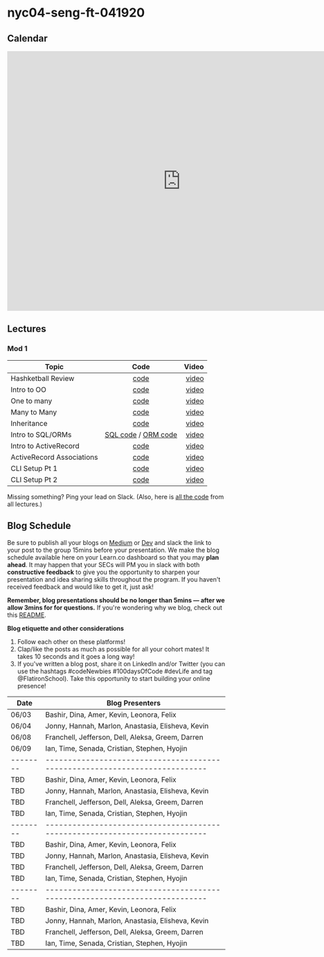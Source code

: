 # nyc04-seng-ft-041920

## Calendar
<iframe src="https://calendar.google.com/calendar/embed?src=flatironschool.com_ppu17kbjm2mrr2bteurkb5mhv4%40group.calendar.google.com&ctz=America%2FNew_York" style="border: 0" width="800" height="600" frameborder="0" scrolling="no"></iframe>


## Lectures

### Mod 1

| Topic        | Code           | Video  |
| ------------- |:-------------:| -----:|
| Hashketball Review | [code](https://github.com/learn-co-students/nyc04-seng-ft-041920/tree/master/01-hashketball-review) | [video](https://youtu.be/PZESenUA1y4) |
| Intro to OO | [code](https://github.com/learn-co-students/nyc04-seng-ft-041920/tree/master/02-intro-to-oo) | [video](https://youtu.be/sP5ZyRd3K68) |
| One to many | [code](https://github.com/learn-co-students/nyc04-seng-ft-041920/tree/master/03-one-to-many) | [video](https://youtu.be/mEQmg5-DCtI) |
| Many to Many | [code](https://github.com/learn-co-students/nyc04-seng-ft-041920/tree/master/04-many-to-many) | [video](https://youtu.be/GKjP6wb9NCY) |
| Inheritance | [code](https://github.com/learn-co-students/nyc04-seng-ft-041920/tree/master/05-inheritance) | [video](https://wework.zoom.com/rec/play/tMV-deyo_zI3GtXD4QSDCqB4W43pLKOshiIY_KUMzxm9UnMGZwGkZ7AaZ7fgV90n_BtU01rzUAcsugi_) |
| Intro to SQL/ORMs | [SQL code](https://github.com/learn-co-students/nyc04-seng-ft-041920/tree/master/06-intro-to-sql) / [ORM code](https://github.com/learn-co-students/nyc04-seng-ft-041920/tree/master/07-intro-to-orms) | [video](https://wework.zoom.com/rec/share/3pJYNZLS_URIGqPKtk3zRo0LBo3jT6a82iIbrPdcnRpi1rDlUqtlet58SfBheTHy) |
| Intro to ActiveRecord | [code](https://github.com/learn-co-students/nyc04-seng-ft-041920/tree/master/08-intro-to-activerecord) | [video](https://wework.zoom.com/rec/share/7ugsNJ3wykFObtLz0UP7cad_L7jhT6a81CRIqPENxEZD6Z-wzYnYYdkcRiTZV2dV) |
| ActiveRecord Associations | [code](https://github.com/learn-co-students/nyc-dumbo-web-120919/tree/master/11-active-record-associations) | [video](https://www.youtube.com/watch?v=xrsuZqOxiRc) |
| CLI Setup Pt 1| [code](https://github.com/learn-co-students/dumbo-se-030920/tree/master/10-cli-project) | [video](https://wework.zoom.com/rec/share/wctxIY_eqkZORc-X8RnxfIIrA9zpeaa8gCdK8vtZmU3T8Pms0VXRmLeIgqqfVe_X?startTime=1584989425000) |
| CLI Setup Pt 2| [code](https://github.com/learn-co-students/dumbo-se-030920/tree/master/11-tty-prompt) | [video](https://wework.zoom.com/rec/share/3JNKcYDa3CRIGI3K0H3ef58oIb7paaa81yUc-aYKyk8_HqzE5-mnadO6w9rCA_PZ?startTime=1585064144000) |



Missing something? Ping your lead on Slack. (Also, here is [all the code](https://github.com/learn-co-students/nyc04-seng-ft-041920/) from all lectures.)

## Blog Schedule

Be sure to publish all your blogs on [Medium](https://medium.com/) or [Dev](https://dev.to) and slack the link to your post to the group 15mins before your presentation. We make the blog schedule available here on your Learn.co dashboard so that you may **plan ahead**. It may happen that your SECs will PM you in slack with both **constructive feedback** to give you the opportunity to sharpen your presentation and idea sharing skills throughout the program. If you haven't received feedback and would like to get it, just ask!

**Remember, blog presentations should be no longer than 5mins — after we allow 3mins for for questions.** If you're wondering why we blog, check out this [README](https://github.com/learn-co-curriculum/web-immersive-blogging).

**Blog etiquette and other considerations**
1. Follow each other on these platforms! 
2. Clap/like the posts as much as possible for all your cohort mates! It takes 10 seconds and it goes a long way!
3. If you've written a blog post, share it on LinkedIn and/or Twitter (you can use the hashtags #codeNewbies #100daysOfCode #devLife and tag @FlatironSchool). Take this opportunity to start building your online presence! 

| **Date** | **Blog Presenters**                                                        |
| -------- | ---------------------------------------------------------------------------|
| 06/03    | Bashir, Dina, Amer, Kevin, Leonora, Felix                  |
| 06/04    | Jonny, Hannah, Marlon, Anastasia, Elisheva, Kevin                                |
| 06/08    | Franchell, Jefferson, Dell, Aleksa, Greem, Darren                   |
| 06/09    | Ian, Time, Senada, Cristian, Stephen, Hyojin                       |
| -------- | ---------------------------------------------------------------------------|
| TBD    | Bashir, Dina, Amer, Kevin, Leonora, Felix                  |
| TBD    | Jonny, Hannah, Marlon, Anastasia, Elisheva, Kevin                                |
| TBD    | Franchell, Jefferson, Dell, Aleksa, Greem, Darren                   |
| TBD    | Ian, Time, Senada, Cristian, Stephen, Hyojin                       |
| -------- | ---------------------------------------------------------------------------|
| TBD    | Bashir, Dina, Amer, Kevin, Leonora, Felix                  |
| TBD    | Jonny, Hannah, Marlon, Anastasia, Elisheva, Kevin                                |
| TBD    | Franchell, Jefferson, Dell, Aleksa, Greem, Darren                   |
| TBD    | Ian, Time, Senada, Cristian, Stephen, Hyojin                       |
| -------- | ---------------------------------------------------------------------------|
| TBD    | Bashir, Dina, Amer, Kevin, Leonora, Felix                  |
| TBD    | Jonny, Hannah, Marlon, Anastasia, Elisheva, Kevin                                |
| TBD    | Franchell, Jefferson, Dell, Aleksa, Greem, Darren                   |
| TBD    | Ian, Time, Senada, Cristian, Stephen, Hyojin                       |
